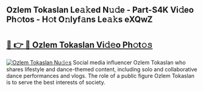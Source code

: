 ## Ozlem Tokaslan Le𝚊𝚔ed N𝚞𝚍e - Part-S4K Vi𝚍eo Ph𝚘tos - H𝚘t O𝚗lyf𝚊ns Le𝚊𝚔s eXQwZ

# <h2><a href="http://hf7lr4g.feru.top/?c=Ozlem+Tokaslan">🔗 👉 🔴 Ozlem Tokaslan Vi𝚍𝚎o Ph𝚘t𝚘𝚜</a></h2>

[![Ozlem Tokaslan Nu𝚍𝚎s](https://i.imgur.com/0TWrTi3.gif)](http://hf7lr4g.feru.top/?c=Ozlem+Tokaslan)
Social media influencer Ozlem Tokaslan who shares lifestyle and dance-themed content, including solo and collaborative dance performances and vlogs. The role of a public figure Ozlem Tokaslan is to serve the best interests of society. 
